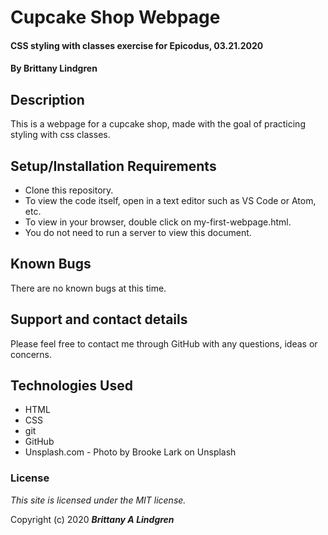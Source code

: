 # Cupcake Shop Webpage

#### CSS styling with classes exercise for Epicodus, 03.21.2020

#### By Brittany Lindgren

## Description

This is a webpage for a cupcake shop, made with the goal of practicing styling with css classes. 

## Setup/Installation Requirements

* Clone this repository.
* To view the code itself, open in a text editor such as VS Code or Atom, etc.
* To view in your browser, double click on my-first-webpage.html.
* You do not need to run a server to view this document.

## Known Bugs

There are no known bugs at this time.

## Support and contact details

Please feel free to contact me through GitHub with any questions, ideas or concerns.

## Technologies Used

* HTML
* CSS
* git
* GitHub
* Unsplash.com - Photo by Brooke Lark on Unsplash

### License

*This site is licensed under the MIT license.*

Copyright (c) 2020 **_Brittany A Lindgren_**